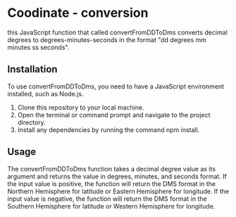 # Coodinate - conversion
this JavaScript function that called convertFromDDToDms converts decimal degrees to degrees-minutes-seconds in the format
"dd degrees mm minutes ss seconds". 
## Installation

To use convertFromDDToDms, you need to have a JavaScript environment installed, such as Node.js.
1. Clone this repository to your local machine.
2. Open the terminal or command prompt and navigate to the project directory.
3. Install any dependencies by running the command npm install.
## Usage

The convertFromDDToDms function takes a decimal degree value as its argument and returns the value in degrees, minutes, and seconds format.
If the input value is positive, the function will return the DMS format in the Northern Hemisphere for latitude or Eastern Hemisphere for longitude. If the input value is negative, the function will return the DMS format in the Southern Hemisphere for latitude or Western Hemisphere for longitude.

